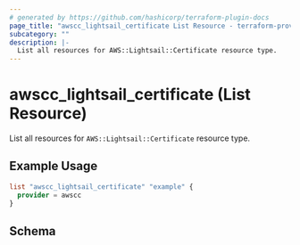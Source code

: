 ```yaml
---
# generated by https://github.com/hashicorp/terraform-plugin-docs
page_title: "awscc_lightsail_certificate List Resource - terraform-provider-awscc"
subcategory: ""
description: |-
  List all resources for AWS::Lightsail::Certificate resource type.
---
```


# awscc_lightsail_certificate (List Resource)

List all resources for `AWS::Lightsail::Certificate` resource type.

## Example Usage

```terraform
list "awscc_lightsail_certificate" "example" {
  provider = awscc
}
```

<!-- schema generated by tfplugindocs -->
## Schema
